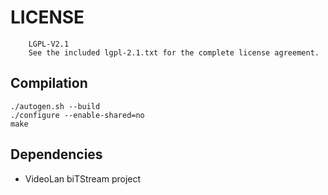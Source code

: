 # LICENSE

        LGPL-V2.1
        See the included lgpl-2.1.txt for the complete license agreement.

## Compilation
    ./autogen.sh --build
    ./configure --enable-shared=no
    make

## Dependencies
* VideoLan biTStream project
